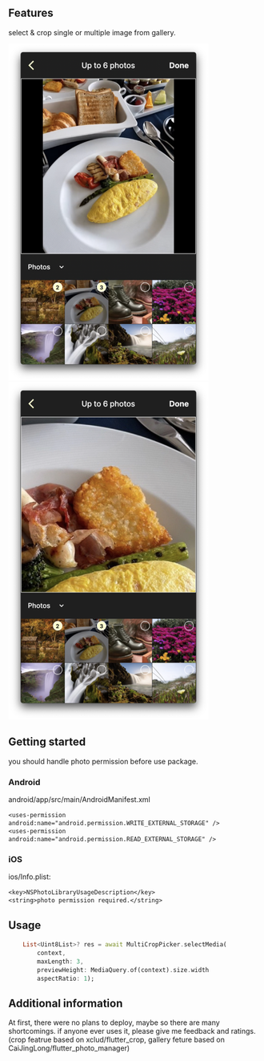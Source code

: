 ## Features

select & crop single or multiple image from gallery.

<img src="https://github.com/ukkoon/multi_crop_picker/blob/master/image_1.png?raw=true" width="400"/>
<img src="https://github.com/ukkoon/multi_crop_picker/blob/master/image_2.png?raw=true" width="400"/>


## Getting started

you should handle photo permission before use package.

### Android

android/app/src/main/AndroidManifest.xml

```
<uses-permission android:name="android.permission.WRITE_EXTERNAL_STORAGE" />
<uses-permission android:name="android.permission.READ_EXTERNAL_STORAGE" />
```

### iOS

ios/Info.plist:
```
<key>NSPhotoLibraryUsageDescription</key>
<string>photo permission required.</string>
```

## Usage

```dart
    List<Uint8List>? res = await MultiCropPicker.selectMedia(
        context,
        maxLength: 3,
        previewHeight: MediaQuery.of(context).size.width
        aspectRatio: 1);
```

## Additional information

At first, there were no plans to deploy, maybe so there are many shortcomings.
if anyone ever uses it, please give me feedback and ratings.
(crop featrue based on xclud/flutter_crop, gallery feture based on CaiJingLong/flutter_photo_manager)
